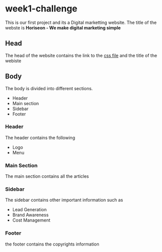 # week1-challenge

This is our first project and its a Digital marketting website.
The title of the webste is <b>Horiseon - We make digital marketing simple</b>

<h2>Head</h2>
The head of the website contains the link to the <a href="https://github.com/awaisav/week1-challenge/blob/main/assets/css/style.css" target="_blank">css file</a>
and the title of the webiste

<h2>Body</h2>
The body is divided into different sections.
<ul>
  <li>Header</li>
  <li>Main section</li>
  <li>Sidebar</li>
  <li>Footer</li>
</ul>

<h3>Header</h3>
The header contains the following
<ul>
  <li>Logo</li>
  <li>Menu</li>
</ul>

<h3>Main Section</h3>
The main section contains all the articles

<h3>Sidebar</h3>
The sidebar contains other important information such as
  <ul>
   <li>Lead Generation</li>
   <li>Brand Awareness</li>
   <li>Cost Management</li>
  </ul>
  
<h3>Footer</h3>
the footer contains the copyrights information
